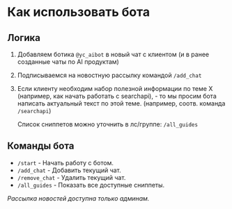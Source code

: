 # Как использовать бота



## Логика

1. Добавляем ботика `@yc_aibot` в новый чат с клиентом (и в ранее созданные чаты по AI продуктам)

2. Подписываемся на новостную рассылку командой `/add_chat`

3. Если клиенту необходим набор полезной информации по теме Х (например, как начать работать с searchapi), - то мы просим бота написать актуальный текст по этой теме. (например, соотв. команда `/searchapi`)

    Список сниппетов можно уточнить в лс/группе: `/all_guides`

## Команды бота

* `/start` - Начать работу с ботом.
* `/add_chat` - Добавить текущий чат.
* `/remove_chat` - Удалить текущий чат.
* `/all_guides` - Показать все доступные сниппеты.

*Рассылка новостей доступна только админам.*
